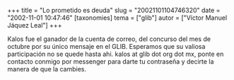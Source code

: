 +++
title = "Lo prometido es deuda"
slug = "20021101104746320"
date = "2002-11-01 10:47:46"
[taxonomies]
tema = ["glib"]
autor = ["Víctor Manuel Jáquez Leal"]
+++

Kalos fue el ganador de la cuenta de correo, del concurso del mes de
octubre por su único mensaje en el GLIB. Esperamos que su valiosa
participación no se quede hasta ahi. kalos at glib dot org dot mx, ponte
en contacto conmigo por messenger para darte tu contraseña y decirte la
manera de que la cambies.

